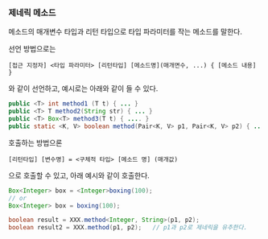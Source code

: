 ### 제네릭 메소드

메소드의 매개변수 타입과 리턴 타입으로 타입 파라미터를 작는 메소드를 말한다.

선언 방법으로는

`[접근 지정자] <타입 파라미터> [리턴타입] [메소드명](매개면수, ...) { [메소드 내용] }`

와 같이 선언하고, 예시로는 아래와 같이 들 수 있다.

```java
public <T> int method1 (T t) { ... }
public <T> T method2(String str) { ... }
public <T> Box<T> method3(T t) { .... }
public static <K, V> boolean method(Pair<K, V> p1, Pair<K, V> p2) { .... }
```

호출하는 방법으론

`[리턴타입] [변수명] = <구체적 타입> [메소드 명] (매개값)`

으로 호출할 수 있고, 아래 예시와 같이 호출한다.

```java
Box<Integer> box = <Integer>boxing(100);
// or
Box<Integer> box = boxing(100);

boolean result = XXX.method<Integer, String>(p1, p2);
boolean result2 = XXX.method(p1, p2);   // p1과 p2로 제네릭을 유추한다.
```